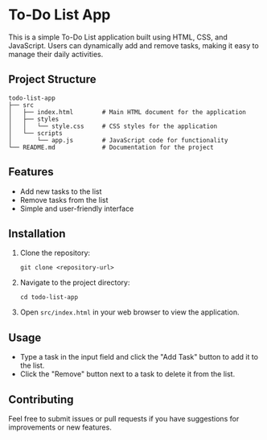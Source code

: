 # To-Do List App

This is a simple To-Do List application built using HTML, CSS, and JavaScript. Users can dynamically add and remove tasks, making it easy to manage their daily activities.

## Project Structure

```
todo-list-app
├── src
│   ├── index.html        # Main HTML document for the application
│   ├── styles
│   │   └── style.css     # CSS styles for the application
│   └── scripts
│       └── app.js        # JavaScript code for functionality
└── README.md             # Documentation for the project
```

## Features

- Add new tasks to the list
- Remove tasks from the list
- Simple and user-friendly interface

## Installation

1. Clone the repository:
   ```
   git clone <repository-url>
   ```
2. Navigate to the project directory:
   ```
   cd todo-list-app
   ```
3. Open `src/index.html` in your web browser to view the application.

## Usage

- Type a task in the input field and click the "Add Task" button to add it to the list.
- Click the "Remove" button next to a task to delete it from the list.

## Contributing

Feel free to submit issues or pull requests if you have suggestions for improvements or new features.